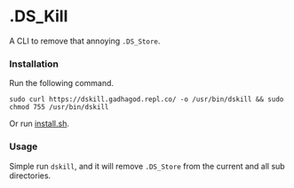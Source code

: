 # .DS_Kill

A CLI to remove that annoying `.DS_Store`. 

### Installation
Run the following command.

    sudo curl https://dskill.gadhagod.repl.co/ -o /usr/bin/dskill && sudo chmod 755 /usr/bin/dskill

Or run [install.sh](install.sh).

### Usage

Simple run `dskill`, and it will remove `.DS_Store` from the current and all sub directories.
